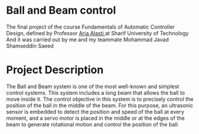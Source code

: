# Ball and Beam control
The final project of the course Fundamentals of Automatic Controller Design, defined by Professor [Aria Alasti ](https://sharif.ir/~aalasti/)at Sharif University of Technology And it was carried out by me and my teammate Mohammad Javad Shamseddin Saeed
# Project Description
The Ball and Beam system is one of the most well-known and simplest control systems. This system includes a long beam that allows the ball to move inside it. The control objective in this system is to precisely control the position of the ball in the middle of the beam. For this purpose, an ultrasonic sensor is embedded to detect the position and speed of the ball at every moment, and a servo motor is placed in the middle or at the edges of the beam to generate rotational motion and control the position of the ball.
